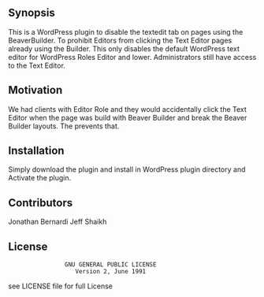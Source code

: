 ## Synopsis

This is a WordPress plugin to disable the textedit tab on pages using the BeaverBuilder. To prohibit Editors from clicking the Text Editor
pages already using the Builder. This only disables the default WordPress text editor for WordPress Roles Editor and lower. Administrators
still have access to the Text Editor. 

## Motivation

We had clients with Editor Role and they would accidentally click the Text Editor when the page was build with Beaver Builder and break
the Beaver Builder layouts. The prevents that.

## Installation

Simply download the plugin and install in WordPress plugin directory and Activate the plugin. 

## Contributors

Jonathan Bernardi 
Jeff Shaikh

## License

                    GNU GENERAL PUBLIC LICENSE
                       Version 2, June 1991

see LICENSE file for full License
